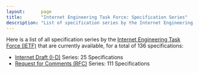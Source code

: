 ```yaml
---
layout:      page
title:       "Internet Engineering Task Force: Specification Series"
description: "List of specification series by the Internet Engineering Task Force (IETF/)"
---
```


Here is a list of all specification series by the [Internet Engineering Task Force (IETF)](http://www.ietf.org/) that are currently available, for a total of 136 specifications:

  * [Internet Draft (I-D)](I-D/) Series: 25 Specifications
  * [Request for Comments (RFC)](RFC/) Series: 111 Specifications
